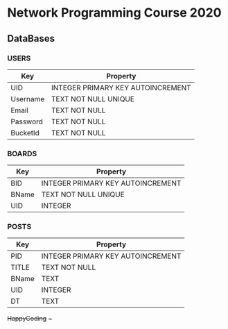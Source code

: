 # Network Programming Course 2020

## DataBases

### USERS
| Key | Property |
| --- | ----------- | 
|UID| INTEGER PRIMARY KEY AUTOINCREMENT | 
|Username| TEXT NOT NULL UNIQUE | 
|Email| TEXT NOT NULL | 
|Password| TEXT NOT NULL | 
|BucketId| TEXT NOT NULL | 

### BOARDS
| Key | Property |
| --- | ----------- | 
|BID| INTEGER PRIMARY KEY AUTOINCREMENT | 
|BName| TEXT NOT NULL UNIQUE | 
|UID| INTEGER | 

### POSTS
| Key | Property |
| --- | ----------- | 
|PID| INTEGER PRIMARY KEY AUTOINCREMENT | 
|TITLE| TEXT NOT NULL | 
|BName| TEXT | 
|UID| INTEGER | 
|DT| TEXT | 

~~HappyCoding~~ ~
